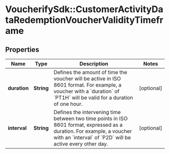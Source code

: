 # VoucherifySdk::CustomerActivityDataRedemptionVoucherValidityTimeframe

## Properties

| Name | Type | Description | Notes |
| ---- | ---- | ----------- | ----- |
| **duration** | **String** | Defines the amount of time the voucher will be active in ISO 8601 format. For example, a voucher with a &#x60;duration&#x60; of &#x60;PT1H&#x60; will be valid for a duration of one hour. | [optional] |
| **interval** | **String** | Defines the intervening time between two time points in ISO 8601 format, expressed as a duration. For example, a voucher with an &#x60;interval&#x60; of &#x60;P2D&#x60; will be active every other day. | [optional] |

